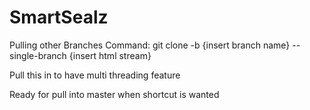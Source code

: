 # SmartSealz
Pulling other Branches Command: 
  git clone -b {insert branch name} --single-branch {insert html stream}

Pull this in to have multi threading feature


Ready for pull into master when shortcut is wanted

